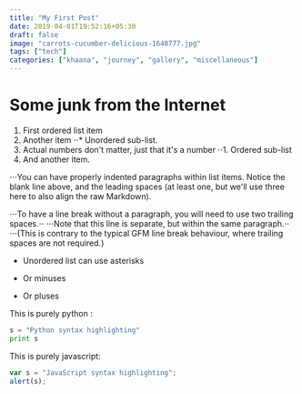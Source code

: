 ```yaml
---
title: "My First Post"
date: 2019-04-01T19:52:16+05:30
draft: false
image: "carrots-cucumber-delicious-1640777.jpg"
tags: ["tech"]
categories: ["khaana", "journey", "gallery", "miscellaneous"]
---
```


# Some junk from the Internet

1. First ordered list item
2. Another item
⋅⋅* Unordered sub-list.
1. Actual numbers don't matter, just that it's a number
⋅⋅1. Ordered sub-list
4. And another item.

⋅⋅⋅You can have properly indented paragraphs within list items. Notice the blank line above, and the leading spaces (at least one, but we'll use three here to also align the raw Markdown).

⋅⋅⋅To have a line break without a paragraph, you will need to use two trailing spaces.⋅⋅
⋅⋅⋅Note that this line is separate, but within the same paragraph.⋅⋅
⋅⋅⋅(This is contrary to the typical GFM line break behaviour, where trailing spaces are not required.)

* Unordered list can use asterisks
- Or minuses
+ Or pluses

This is purely python :

```python
s = "Python syntax highlighting"
print s
```

This is purely javascript:

```javascript
var s = "JavaScript syntax highlighting";
alert(s);
```
